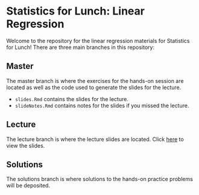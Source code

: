 # Statistics for Lunch: Linear Regression

Welcome to the repository for the linear regression materials for Statistics for Lunch! There are three main branches in this repository:

## Master

The master branch is where the exercises for the hands-on session are located as well as the code used to generate the slides for the lecture.

* `slides.Rmd` contains the slides for the lecture.
* `slideNotes.Rmd` contains notes for the slides if you missed the lecture.

## Lecture

The lecture branch is where the lecture slides are located. Click [here](http://abcsFrederick.github.io/LinearRegression/slides.html) to view the slides.

## Solutions

The solutions branch is where solutions to the hands-on practice problems will be deposited.